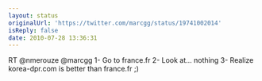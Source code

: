 ```yaml
---
layout: status
originalUrl: 'https://twitter.com/marcgg/status/19741002014'
isReply: false
date: 2010-07-28 13:36:31
---
```


RT @nmerouze @marcgg 1- Go to france.fr 2- Look at... nothing 3- Realize korea-dpr.com is better than france.fr ;)
